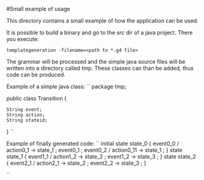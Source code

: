 #Small example of usage

This directory contains a small example of how the application can be used.

It is possible to build a binary and go to the src dir of a java project. There you execute:

    templategeneration -filename=<path to *.g4 file>

The grammar will be processed and the simple java source files will be written into a directory called tmp.
These classes can than be added, thus code can be produced.

Example of a simple java class:
`` 
package tmp;

public class Transition {

    String event;
    String action;
    String stateid;

}
``


Example of finally generated code:
``
initial state state_0 { 
    event0_0 / action0_1 -> state_1 ; 
    event0_1 ; 
    event0_2 / action0_11 -> state_1 ; 
  } 
state state_1 { 
    event1_1 / action1_2 -> state_2 ; 
    event1_2 -> state_3 ; 
  } 
state state_2 { 
    event2_1 / action2_1 -> state_2 ; 
    event2_2 -> state_3 ; 
  } 

``
